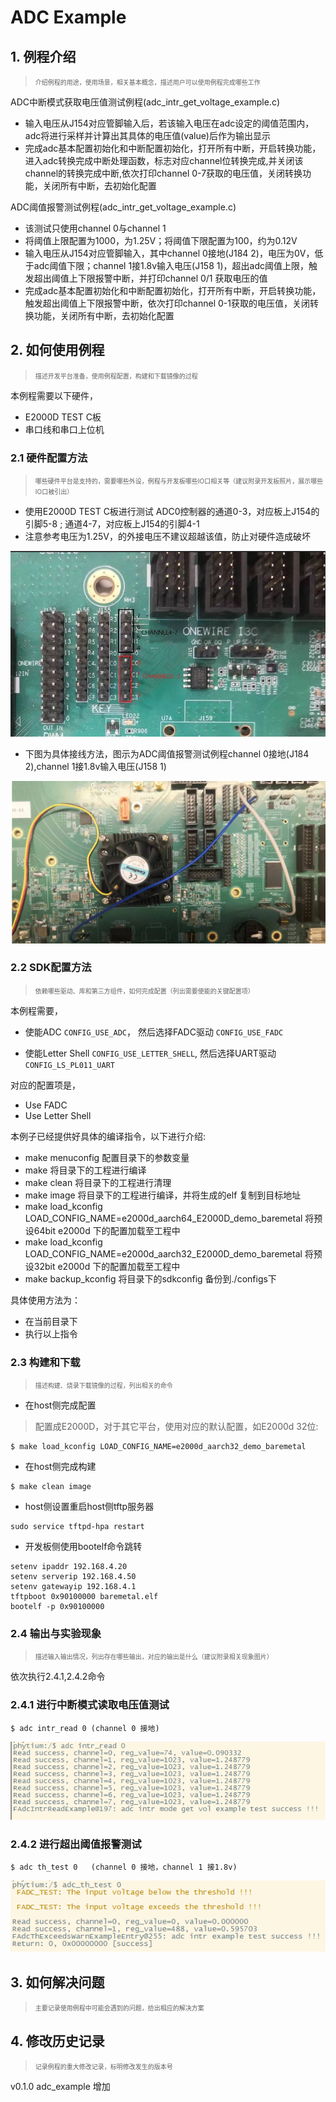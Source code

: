 # ADC Example

## 1. 例程介绍

><font size="1">介绍例程的用途，使用场景，相关基本概念，描述用户可以使用例程完成哪些工作</font><br />

ADC中断模式获取电压值测试例程(adc_intr_get_voltage_example.c)
- 输入电压从J154对应管脚输入后，若该输入电压在adc设定的阈值范围内，adc将进行采样并计算出其具体的电压值(value)后作为输出显示
- 完成adc基本配置初始化和中断配置初始化，打开所有中断，开启转换功能，进入adc转换完成中断处理函数，标志对应channel位转换完成,并关闭该channel的转换完成中断,依次打印channel 0-7获取的电压值，关闭转换功能，关闭所有中断，去初始化配置

ADC阈值报警测试例程(adc_intr_get_voltage_example.c)
- 该测试只使用channel 0与channel 1
- 将阈值上限配置为1000，为1.25V；将阈值下限配置为100，约为0.12V
- 输入电压从J154对应管脚输入，其中channel 0接地(J184 2)，电压为0V，低于adc阈值下限；channel 1接1.8v输入电压(J158 1)，超出adc阈值上限，触发超出阈值上下限报警中断，并打印channel 0/1 获取电压的值
- 完成adc基本配置初始化和中断配置初始化，打开所有中断，开启转换功能，触发超出阈值上下限报警中断，依次打印channel 0-1获取的电压值，关闭转换功能，关闭所有中断，去初始化配置

## 2. 如何使用例程

><font size="1">描述开发平台准备，使用例程配置，构建和下载镜像的过程</font><br />

本例程需要以下硬件，

- E2000D TEST C板
- 串口线和串口上位机

### 2.1 硬件配置方法

><font size="1">哪些硬件平台是支持的，需要哪些外设，例程与开发板哪些IO口相关等（建议附录开发板照片，展示哪些IO口被引出）</font><br />
- 使用E2000D TEST C板进行测试 ADC0控制器的通道0-3，对应板上J154的引脚5-8 ; 通道4-7，对应板上J154的引脚4-1
- 注意参考电压为1.25V，的外接电压不建议超越该值，防止对硬件造成破坏

![e2000d_testc_adc](./fig/e2000d_testc_adc.png)

- 下图为具体接线方法，图示为ADC阈值报警测试例程channel 0接地(J184 2),channel 1接1.8v输入电压(J158 1)

![adc_th_test_connect](./fig/adc_th_test_connect.png)

### 2.2 SDK配置方法

><font size="1">依赖哪些驱动、库和第三方组件，如何完成配置（列出需要使能的关键配置项）</font><br />

本例程需要，

- 使能ADC `CONFIG_USE_ADC`， 然后选择FADC驱动 `CONFIG_USE_FADC`

- 使能Letter Shell `CONFIG_USE_LETTER_SHELL`, 然后选择UART驱动 `CONFIG_LS_PL011_UART`

对应的配置项是，

- Use FADC
- Use Letter Shell

本例子已经提供好具体的编译指令，以下进行介绍:

- make menuconfig   配置目录下的参数变量
- make 将目录下的工程进行编译
- make clean  将目录下的工程进行清理
- make image   将目录下的工程进行编译，并将生成的elf 复制到目标地址
- make load_kconfig LOAD_CONFIG_NAME=e2000d_aarch64_E2000D_demo_baremetal  将预设64bit e2000d 下的配置加载至工程中
- make load_kconfig LOAD_CONFIG_NAME=e2000d_aarch32_E2000D_demo_baremetal  将预设32bit e2000d 下的配置加载至工程中
- make backup_kconfig 将目录下的sdkconfig 备份到./configs下

具体使用方法为：
- 在当前目录下
- 执行以上指令

### 2.3 构建和下载

><font size="1">描述构建、烧录下载镜像的过程，列出相关的命令</font><br />

- 在host侧完成配置

>配置成E2000D，对于其它平台，使用对应的默认配置，如E2000d 32位:
```
$ make load_kconfig LOAD_CONFIG_NAME=e2000d_aarch32_demo_baremetal
```

- 在host侧完成构建

```
$ make clean image
```

- host侧设置重启host侧tftp服务器

```
sudo service tftpd-hpa restart
```

- 开发板侧使用bootelf命令跳转

```
setenv ipaddr 192.168.4.20  
setenv serverip 192.168.4.50 
setenv gatewayip 192.168.4.1 
tftpboot 0x90100000 baremetal.elf
bootelf -p 0x90100000
```

### 2.4 输出与实验现象

><font size="1">描述输入输出情况，列出存在哪些输出，对应的输出是什么（建议附录相关现象图片）</font><br />

依次执行2.4.1,2.4.2命令

### 2.4.1 进行中断模式读取电压值测试

```
$ adc intr_read 0 (channel 0 接地)
```
![adc_intr_read](./fig/adc_intr_read.png)

### 2.4.2 进行超出阈值报警测试

```
$ adc th_test 0   (channel 0 接地，channel 1 接1.8v)
```
![adc_th_test](./fig/adc_th_test.png)

## 3. 如何解决问题

><font size="1">主要记录使用例程中可能会遇到的问题，给出相应的解决方案</font><br />

## 4. 修改历史记录

><font size="1">记录例程的重大修改记录，标明修改发生的版本号 </font><br />

v0.1.0  adc_example 增加

